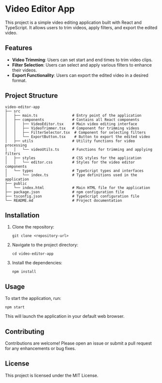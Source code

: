 # Video Editor App

This project is a simple video editing application built with React and TypeScript. It allows users to trim videos, apply filters, and export the edited video.

## Features

- **Video Trimming**: Users can set start and end times to trim video clips.
- **Filter Selection**: Users can select and apply various filters to enhance their videos.
- **Export Functionality**: Users can export the edited video in a desired format.

## Project Structure

```
video-editor-app
├── src
│   ├── main.ts                # Entry point of the application
│   ├── components             # Contains all React components
│   │   ├── VideoEditor.tsx    # Main video editing interface
│   │   ├── VideoTrimmer.tsx   # Component for trimming videos
│   │   ├── FilterSelector.tsx  # Component for selecting filters
│   │   └── ExportButton.tsx    # Button to export the edited video
│   ├── utils                  # Utility functions for video processing
│   │   └── videoUtils.ts      # Functions for trimming and applying filters
│   ├── styles                 # CSS styles for the application
│   │   └── editor.css         # Styles for the video editor components
│   └── types                  # TypeScript types and interfaces
│       └── index.ts           # Type definitions used in the application
├── public
│   └── index.html             # Main HTML file for the application
├── package.json               # npm configuration file
├── tsconfig.json              # TypeScript configuration file
└── README.md                  # Project documentation
```

## Installation

1. Clone the repository:
   ```
   git clone <repository-url>
   ```
2. Navigate to the project directory:
   ```
   cd video-editor-app
   ```
3. Install the dependencies:
   ```
   npm install
   ```

## Usage

To start the application, run:
```
npm start
```
This will launch the application in your default web browser.

## Contributing

Contributions are welcome! Please open an issue or submit a pull request for any enhancements or bug fixes.

## License

This project is licensed under the MIT License.